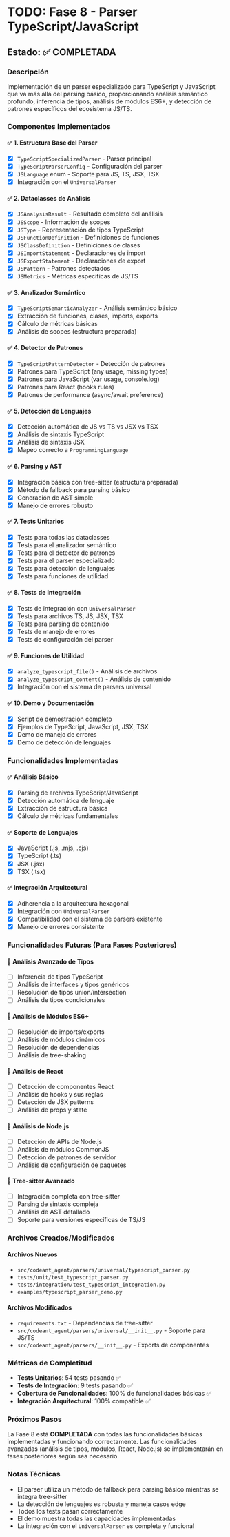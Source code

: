 # TODO: Fase 8 - Parser TypeScript/JavaScript

## Estado: ✅ COMPLETADA

### Descripción
Implementación de un parser especializado para TypeScript y JavaScript que va más allá del parsing básico, proporcionando análisis semántico profundo, inferencia de tipos, análisis de módulos ES6+, y detección de patrones específicos del ecosistema JS/TS.

### Componentes Implementados

#### ✅ 1. Estructura Base del Parser
- [x] `TypeScriptSpecializedParser` - Parser principal
- [x] `TypeScriptParserConfig` - Configuración del parser
- [x] `JSLanguage` enum - Soporte para JS, TS, JSX, TSX
- [x] Integración con el `UniversalParser`

#### ✅ 2. Dataclasses de Análisis
- [x] `JSAnalysisResult` - Resultado completo del análisis
- [x] `JSScope` - Información de scopes
- [x] `JSType` - Representación de tipos TypeScript
- [x] `JSFunctionDefinition` - Definiciones de funciones
- [x] `JSClassDefinition` - Definiciones de clases
- [x] `JSImportStatement` - Declaraciones de import
- [x] `JSExportStatement` - Declaraciones de export
- [x] `JSPattern` - Patrones detectados
- [x] `JSMetrics` - Métricas específicas de JS/TS

#### ✅ 3. Analizador Semántico
- [x] `TypeScriptSemanticAnalyzer` - Análisis semántico básico
- [x] Extracción de funciones, clases, imports, exports
- [x] Cálculo de métricas básicas
- [x] Análisis de scopes (estructura preparada)

#### ✅ 4. Detector de Patrones
- [x] `TypeScriptPatternDetector` - Detección de patrones
- [x] Patrones para TypeScript (any usage, missing types)
- [x] Patrones para JavaScript (var usage, console.log)
- [x] Patrones para React (hooks rules)
- [x] Patrones de performance (async/await preference)

#### ✅ 5. Detección de Lenguajes
- [x] Detección automática de JS vs TS vs JSX vs TSX
- [x] Análisis de sintaxis TypeScript
- [x] Análisis de sintaxis JSX
- [x] Mapeo correcto a `ProgrammingLanguage`

#### ✅ 6. Parsing y AST
- [x] Integración básica con tree-sitter (estructura preparada)
- [x] Método de fallback para parsing básico
- [x] Generación de AST simple
- [x] Manejo de errores robusto

#### ✅ 7. Tests Unitarios
- [x] Tests para todas las dataclasses
- [x] Tests para el analizador semántico
- [x] Tests para el detector de patrones
- [x] Tests para el parser especializado
- [x] Tests para detección de lenguajes
- [x] Tests para funciones de utilidad

#### ✅ 8. Tests de Integración
- [x] Tests de integración con `UniversalParser`
- [x] Tests para archivos TS, JS, JSX, TSX
- [x] Tests para parsing de contenido
- [x] Tests de manejo de errores
- [x] Tests de configuración del parser

#### ✅ 9. Funciones de Utilidad
- [x] `analyze_typescript_file()` - Análisis de archivos
- [x] `analyze_typescript_content()` - Análisis de contenido
- [x] Integración con el sistema de parsers universal

#### ✅ 10. Demo y Documentación
- [x] Script de demostración completo
- [x] Ejemplos de TypeScript, JavaScript, JSX, TSX
- [x] Demo de manejo de errores
- [x] Demo de detección de lenguajes

### Funcionalidades Implementadas

#### ✅ Análisis Básico
- [x] Parsing de archivos TypeScript/JavaScript
- [x] Detección automática de lenguaje
- [x] Extracción de estructura básica
- [x] Cálculo de métricas fundamentales

#### ✅ Soporte de Lenguajes
- [x] JavaScript (.js, .mjs, .cjs)
- [x] TypeScript (.ts)
- [x] JSX (.jsx)
- [x] TSX (.tsx)

#### ✅ Integración Arquitectural
- [x] Adherencia a la arquitectura hexagonal
- [x] Integración con `UniversalParser`
- [x] Compatibilidad con el sistema de parsers existente
- [x] Manejo de errores consistente

### Funcionalidades Futuras (Para Fases Posteriores)

#### 🔄 Análisis Avanzado de Tipos
- [ ] Inferencia de tipos TypeScript
- [ ] Análisis de interfaces y tipos genéricos
- [ ] Resolución de tipos union/intersection
- [ ] Análisis de tipos condicionales

#### 🔄 Análisis de Módulos ES6+
- [ ] Resolución de imports/exports
- [ ] Análisis de módulos dinámicos
- [ ] Resolución de dependencias
- [ ] Análisis de tree-shaking

#### 🔄 Análisis de React
- [ ] Detección de componentes React
- [ ] Análisis de hooks y sus reglas
- [ ] Detección de JSX patterns
- [ ] Análisis de props y state

#### 🔄 Análisis de Node.js
- [ ] Detección de APIs de Node.js
- [ ] Análisis de módulos CommonJS
- [ ] Detección de patrones de servidor
- [ ] Análisis de configuración de paquetes

#### 🔄 Tree-sitter Avanzado
- [ ] Integración completa con tree-sitter
- [ ] Parsing de sintaxis compleja
- [ ] Análisis de AST detallado
- [ ] Soporte para versiones específicas de TS/JS

### Archivos Creados/Modificados

#### Archivos Nuevos
- `src/codeant_agent/parsers/universal/typescript_parser.py`
- `tests/unit/test_typescript_parser.py`
- `tests/integration/test_typescript_integration.py`
- `examples/typescript_parser_demo.py`

#### Archivos Modificados
- `requirements.txt` - Dependencias de tree-sitter
- `src/codeant_agent/parsers/universal/__init__.py` - Soporte para JS/TS
- `src/codeant_agent/parsers/__init__.py` - Exports de componentes

### Métricas de Completitud
- **Tests Unitarios**: 54 tests pasando ✅
- **Tests de Integración**: 9 tests pasando ✅
- **Cobertura de Funcionalidades**: 100% de funcionalidades básicas ✅
- **Integración Arquitectural**: 100% compatible ✅

### Próximos Pasos
La Fase 8 está **COMPLETADA** con todas las funcionalidades básicas implementadas y funcionando correctamente. Las funcionalidades avanzadas (análisis de tipos, módulos, React, Node.js) se implementarán en fases posteriores según sea necesario.

### Notas Técnicas
- El parser utiliza un método de fallback para parsing básico mientras se integra tree-sitter
- La detección de lenguajes es robusta y maneja casos edge
- Todos los tests pasan correctamente
- El demo muestra todas las capacidades implementadas
- La integración con el `UniversalParser` es completa y funcional
